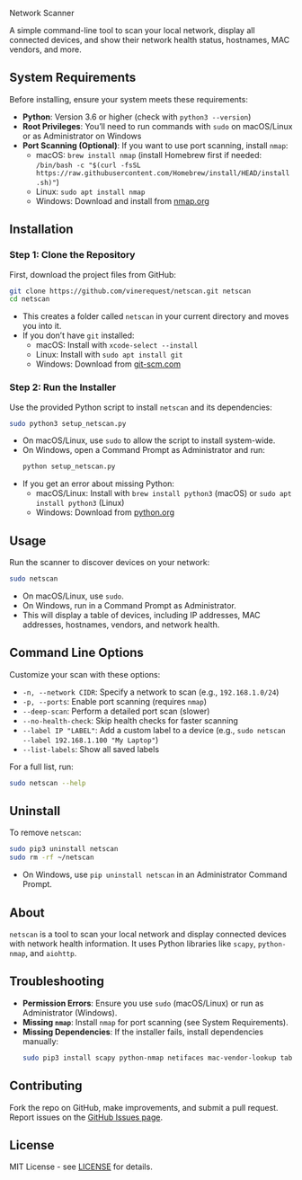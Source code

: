 Network Scanner

A simple command-line tool to scan your local network, display all connected devices, and show their network health status, hostnames, MAC vendors, and more.

## System Requirements
Before installing, ensure your system meets these requirements:
- **Python**: Version 3.6 or higher (check with `python3 --version`)
- **Root Privileges**: You’ll need to run commands with `sudo` on macOS/Linux or as Administrator on Windows
- **Port Scanning (Optional)**: If you want to use port scanning, install `nmap`:
  - macOS: `brew install nmap` (install Homebrew first if needed: `/bin/bash -c "$(curl -fsSL https://raw.githubusercontent.com/Homebrew/install/HEAD/install.sh)"`)
  - Linux: `sudo apt install nmap`
  - Windows: Download and install from [nmap.org](https://nmap.org/download.html)

## Installation

### Step 1: Clone the Repository
First, download the project files from GitHub:
```bash
git clone https://github.com/vinerequest/netscan.git netscan
cd netscan
```
- This creates a folder called `netscan` in your current directory and moves you into it.
- If you don’t have `git` installed:
  - macOS: Install with `xcode-select --install`
  - Linux: Install with `sudo apt install git`
  - Windows: Download from [git-scm.com](https://git-scm.com/download/win)

### Step 2: Run the Installer
Use the provided Python script to install `netscan` and its dependencies:
```bash
sudo python3 setup_netscan.py
```
- On macOS/Linux, use `sudo` to allow the script to install system-wide.
- On Windows, open a Command Prompt as Administrator and run:
  ```bash
  python setup_netscan.py
  ```
- If you get an error about missing Python:
  - macOS/Linux: Install with `brew install python3` (macOS) or `sudo apt install python3` (Linux)
  - Windows: Download from [python.org](https://www.python.org/downloads/)

## Usage
Run the scanner to discover devices on your network:
```bash
sudo netscan
```
- On macOS/Linux, use `sudo`.
- On Windows, run in a Command Prompt as Administrator.
- This will display a table of devices, including IP addresses, MAC addresses, hostnames, vendors, and network health.

## Command Line Options
Customize your scan with these options:
- `-n, --network CIDR`: Specify a network to scan (e.g., `192.168.1.0/24`)
- `-p, --ports`: Enable port scanning (requires `nmap`)
- `--deep-scan`: Perform a detailed port scan (slower)
- `--no-health-check`: Skip health checks for faster scanning
- `--label IP "LABEL"`: Add a custom label to a device (e.g., `sudo netscan --label 192.168.1.100 "My Laptop"`)
- `--list-labels`: Show all saved labels

For a full list, run:
```bash
sudo netscan --help
```

## Uninstall
To remove `netscan`:
```bash
sudo pip3 uninstall netscan
sudo rm -rf ~/netscan
```
- On Windows, use `pip uninstall netscan` in an Administrator Command Prompt.

## About
`netscan` is a tool to scan your local network and display connected devices with network health information. It uses Python libraries like `scapy`, `python-nmap`, and `aiohttp`.

## Troubleshooting
- **Permission Errors**: Ensure you use `sudo` (macOS/Linux) or run as Administrator (Windows).
- **Missing `nmap`**: Install `nmap` for port scanning (see System Requirements).
- **Missing Dependencies**: If the installer fails, install dependencies manually:
  ```bash
  sudo pip3 install scapy python-nmap netifaces mac-vendor-lookup tabulate aiofiles aiohttp ping3
  ```

## Contributing
Fork the repo on GitHub, make improvements, and submit a pull request. Report issues on the [GitHub Issues page](https://github.com/vinerequest/netscan/issues).

## License
MIT License - see [LICENSE](LICENSE) for details.

